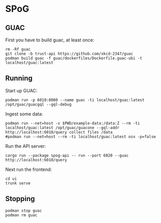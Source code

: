 # SPoG

## GUAC

First you have to build guac, at least once:

```shell
rm -Rf guac
git clone -b trust-api https://github.com/xkcd-2347/guac
podman build guac -f guac/dockerfiles/Dockerfile.guac-ubi -t localhost/guac:latest
```

## Running

Start up GUAC:

```shell
podman run -p 6010:8080 --name guac -ti localhost/guac:latest /opt/guac/guacgql --gql-debug
```

Ingest some data:

```shell
podman run --net=host -v $PWD/example-data:/data:Z --rm -ti localhost/guac:latest /opt/guac/guacone --gql-addr http://localhost:6010/query collect files /data
#podman run --net=host --rm -ti localhost/guac:latest osv -p=false
```

Run the API server:

```shell
cargo run --package spog-api -- run --port 6020 --guac http://localhost:6010/query
```

Next run the frontend:

```shell
cd ui
trunk serve
```

## Stopping

```shell
podman stop guac
podman rm guac 
```
